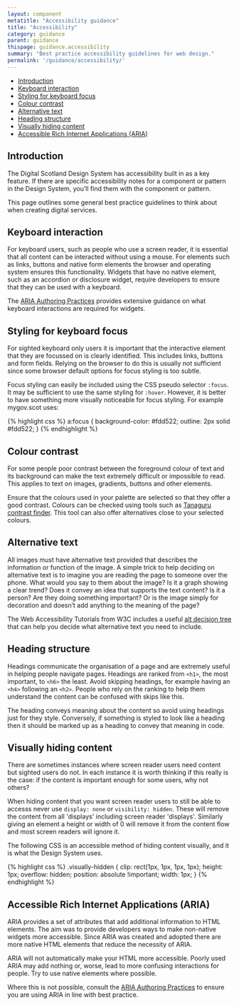 ```yaml
---
layout: component
metatitle: "Accessibility guidance"
title: "Accessibility"
category: guidance
parent: guidance
thispage: guidance.accessibility
summary: "Best practice accessibility guidelines for web design."
permalink: '/guidance/accessibility/'
---
```


<ul class="ds_contents-nav__list">
   <li class="ds_contents-nav__item">
      <a class="ds_contents-nav__link" href="#introduction">
         Introduction
      </a>
   </li>
   <li class="ds_contents-nav__item">
      <a class="ds_contents-nav__link" href="#keyboard-interaction">
         Keyboard interaction
      </a>
   </li>
   <li class="ds_contents-nav__item">
      <a class="ds_contents-nav__link" href="#styling-for-keyboard-focus">
         Styling for keyboard focus
      </a>
   </li>
   <li class="ds_contents-nav__item">
      <a class="ds_contents-nav__link" href="#colour-contrast">
         Colour contrast
      </a>
   </li>
   <li class="ds_contents-nav__item">
      <a class="ds_contents-nav__link" href="#alternative-text">
         Alternative text
      </a>
   </li>
   <li class="ds_contents-nav__item">
      <a class="ds_contents-nav__link" href="#heading-structure">
         Heading structure
      </a>
   </li>
   <li class="ds_contents-nav__item">
      <a class="ds_contents-nav__link" href="#visually-hiding-content">
         Visually hiding content
      </a>
   </li>
   <li class="ds_contents-nav__item">
      <a class="ds_contents-nav__link" href="#accessible-rich-internet-applications-aria">
         Accessible Rich Internet Applications (ARIA)
      </a>
   </li>
</ul>

## Introduction

The Digital Scotland Design System has accessibility built in as a key feature. If there are specific accessibility notes for a component or pattern in the Design System, you’ll find them with the component or pattern.

This page outlines some general best practice guidelines to think about when creating digital services.

## Keyboard interaction

For keyboard users, such as people who use a screen reader, it is essential that all content can be interacted without using a mouse. For elements such as links, buttons and native form elements the browser and operating system ensures this functionality. Widgets that have no native element, such as an accordion or disclosure widget, require developers to ensure that they can be used with a keyboard.

The [ARIA Authoring Practices](https://www.w3.org/TR/wai-aria-practices-1.1/) provides extensive guidance on what keyboard interactions are required for widgets.

## Styling for keyboard focus

For sighted keyboard only users it is important that the interactive element that they are focussed on is clearly identified. This includes links, buttons and form fields. Relying on the browser to do this is usually not sufficient since some browser default options for focus styling is too subtle.

Focus styling can easily be included using the CSS pseudo selector `:focus`.
It may be sufficient to use the same styling for `:hover`. However, it is better to have something more visually noticeable for focus styling. For example mygov.scot uses:

{% highlight css %}
a:focus {
    background-color: #fdd522;
    outline: 2px solid #fdd522;
}
{% endhighlight %}

## Colour contrast

For some people poor contrast between the foreground colour of text and its background can make the text extremely difficult or impossible to read. This applies to text on images, gradients, buttons and other elements.

Ensure that the colours used in your palette are selected so that they offer a good contrast. Colours can be checked using tools such as [Tanaguru contrast finder](https://contrast-finder.tanaguru.com/). This tool can also offer alternatives close to your selected colours.

## Alternative text

All images must have alternative text provided that describes the information or function of the image. A simple trick to help deciding on alternative text is to imagine you are reading the page to someone over the phone. What would you say to them about the image? Is it a graph showing a clear trend? Does it convey an idea that supports the text content? Is it a person? Are they doing something important? Or is the image simply for decoration and doesn’t add anything to the meaning of the page?

The Web Accessibility Tutorials from W3C includes a useful [alt decision tree](https://www.w3.org/WAI/tutorials/images/decision-tree/) that can help you decide what alternative text you need to include.

## Heading structure

Headings communicate the organisation of a page and are extremely useful in helping people navigate pages. Headings are ranked from `<h1>`, the most important, to `<h6>` the least. Avoid skipping headings, for example having an `<h4>` following an `<h2>`. People who rely on the ranking to help them understand the content can be confused with skips like this.

The heading conveys meaning about the content so avoid using headings just for they style. Conversely, if something is styled to look like a heading then it should be marked up as a heading to convey that meaning in code.

## Visually hiding content

There are sometimes instances where screen reader users need content but sighted users do not. In each instance it is worth thinking if this really is the case: if the content is important enough for some users, why not others?

When hiding content that you want screen reader users to still be able to accesss never use `display: none` or `visibility: hidden`. These will remove the content from all 'displays' including screen reader 'displays'. Similarly giving an element a height or width of 0 will remove it from the content flow and most screen readers will ignore it.

The following CSS is an accessible method of hiding content visually, and it is what the Design System uses.

{% highlight css %}
.visually-hidden {
    clip: rect(1px, 1px, 1px, 1px);
    height: 1px;
    overflow: hidden;
    position: absolute !important;
    width: 1px;
}
{% endhighlight %}

## Accessible Rich Internet Applications (ARIA)

ARIA provides a set of attributes that add additional information to HTML elements. The aim was to provide developers ways to make non-native widgets more accessible. Since ARIA was created and adopted there are more native HTML elements that reduce the necessity of ARIA.

ARIA will not automatically make your HTML more accessible. Poorly used ARIA may add nothing or, worse, lead to more confusing interactions for people. Try to use native elements where possible.

Where this is not possible, consult the [ARIA Authoring Practices](https://www.w3.org/TR/wai-aria-practices-1.1/) to ensure you are using ARIA in line with best practice.
